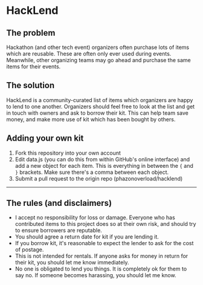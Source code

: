 # HackLend

## The problem

Hackathon (and other tech event) organizers often purchase lots of items which are reusable. These are often only ever used during events. Meanwhile, other organizing teams may go ahead and purchase the same items for their events. 

## The solution

HackLend is a community-curated list of items which organizers are happy to lend to one another. Organizers should feel free to look at the list and get in touch with owners and ask to borrow their kit. This can help team save money, and make more use of kit which has been bought by others. 

## Adding your own kit

1. Fork this repository into your own account
2. Edit data.js (you can do this from within GitHub's online interface) and add a new object for each item. This is everything in between the `{` and `}` brackets. Make sure there's a comma between each object.
3. Submit a pull request to the origin repo (phazonoverload/hacklend)

---

## The rules (and disclaimers)

* I accept no responsibility for loss or damage. Everyone who has contributed items to this project does so at their own risk, and should try to ensure borrowers are reputable.
* You should agree a return date for kit if you are lending it.
* If you borrow kit, it's reasonable to expect the lender to ask for the cost of postage.
* This is not intended for rentals. If anyone asks for money in return for their kit, you should let me know immediately.
* No one is obligated to lend you things. It is completely ok for them to say no. If someone becomes harassing, you should let me know.